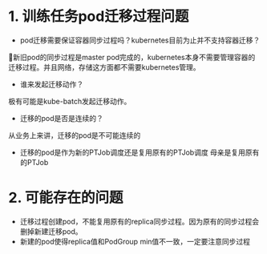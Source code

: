 # 1. 训练任务pod迁移过程问题
* pod迁移需要保证容器同步过程吗？kubernetes目前为止并不支持容器迁移？

新旧pod的同步过程是master pod完成的，kubernetes本身不需要管理容器的迁移过程。并且网络，存储这方面都不需要kubernetes管理。

* 谁来发起迁移动作？

极有可能是kube-batch发起迁移动作。

* 迁移的pod是否是连续的？

从业务上来讲，迁移的pod是不可能连续的

* 迁移的pod是作为新的PTJob调度还是复用原有的PTJob调度
母亲是复用原有的PTJob


# 2. 可能存在的问题
* 迁移过程创建pod，不能复用原有的replica同步过程。因为原有的同步过程会删掉新建迁移pod。
* 新建的pod使得replica值和PodGroup min值不一致，一定要注意同步过程